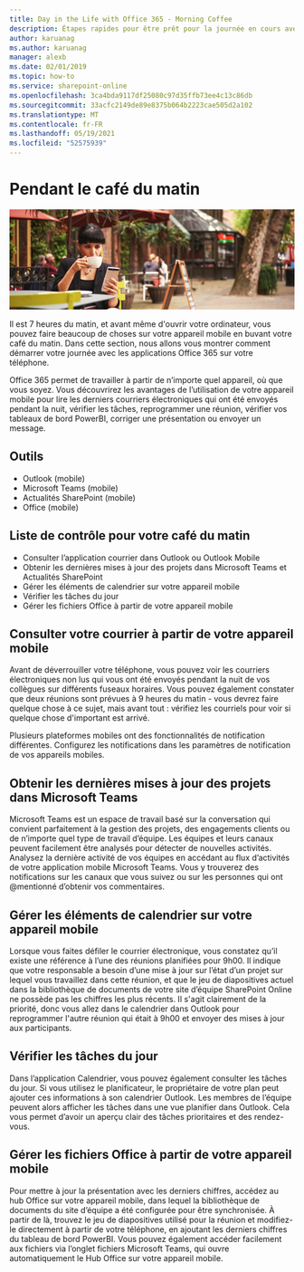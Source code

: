 ```yaml
---
title: Day in the Life with Office 365 - Morning Coffee
description: Étapes rapides pour être prêt pour la journée en cours avec Office 365
author: karuanag
ms.author: karuanag
manager: alexb
ms.date: 02/01/2019
ms.topic: how-to
ms.service: sharepoint-online
ms.openlocfilehash: 3ca4bda9117df25080c97d35ffb73ee4c13c86db
ms.sourcegitcommit: 33acfc2149de89e8375b064b2223cae505d2a102
ms.translationtype: MT
ms.contentlocale: fr-FR
ms.lasthandoff: 05/19/2021
ms.locfileid: "52575939"
---
```

# <a name="during-morning-coffee"></a>Pendant le café du matin

![Café du matin](media/ditl_coffee.png)

Il est 7 heures du matin, et avant même d'ouvrir votre ordinateur, vous pouvez faire beaucoup de choses sur votre appareil mobile en buvant votre café du matin. Dans cette section, nous allons vous montrer comment démarrer votre journée avec les applications Office 365 sur votre téléphone.

Office 365 permet de travailler à partir de n’importe quel appareil, où que vous soyez. Vous découvrirez les avantages de l’utilisation de votre appareil mobile pour lire les derniers courriers électroniques qui ont été envoyés pendant la nuit, vérifier les tâches, reprogrammer une réunion, vérifier vos tableaux de bord PowerBI, corriger une présentation ou envoyer un message. 

## <a name="tools"></a>Outils
- Outlook (mobile)
- Microsoft Teams (mobile)
- Actualités SharePoint (mobile)
- Office (mobile)

## <a name="checklist-for-your-morning-coffee"></a>Liste de contrôle pour votre café du matin
- Consulter l’application courrier dans Outlook ou Outlook Mobile
- Obtenir les dernières mises à jour des projets dans Microsoft Teams et Actualités SharePoint
- Gérer les éléments de calendrier sur votre appareil mobile
- Vérifier les tâches du jour
- Gérer les fichiers Office à partir de votre appareil mobile 

## <a name="check-mail-from-your-mobile-device"></a>Consulter votre courrier à partir de votre appareil mobile
Avant de déverrouiller votre téléphone, vous pouvez voir les courriers électroniques non lus qui vous ont été envoyés pendant la nuit de vos collègues sur différents fuseaux horaires. Vous pouvez également constater que deux réunions sont prévues à 9 heures du matin - vous devrez faire quelque chose à ce sujet, mais avant tout : vérifiez les courriels pour voir si quelque chose d'important est arrivé.

Plusieurs plateformes mobiles ont des fonctionnalités de notification différentes. Configurez les notifications dans les paramètres de notification de vos appareils mobiles. 

## <a name="get-up-to-date-on-projects-in-microsoft-teams"></a>Obtenir les dernières mises à jour des projets dans Microsoft Teams
Microsoft Teams est un espace de travail basé sur la conversation qui convient parfaitement à la gestion des projets, des engagements clients ou de n’importe quel type de travail d’équipe. Les équipes et leurs canaux peuvent facilement être analysés pour détecter de nouvelles activités. Analysez la dernière activité de vos équipes en accédant au flux d’activités de votre application mobile Microsoft Teams. Vous y trouverez des notifications sur les canaux que vous suivez ou sur les personnes qui ont @mentionné d’obtenir vos commentaires.  

## <a name="manage-calendar-items-on-your-mobile-device"></a>Gérer les éléments de calendrier sur votre appareil mobile
Lorsque vous faites défiler le courrier électronique, vous constatez qu’il existe une référence à l’une des réunions planifiées pour 9h00. Il indique que votre responsable a besoin d’une mise à jour sur l’état d’un projet sur lequel vous travaillez dans cette réunion, et que le jeu de diapositives actuel dans la bibliothèque de documents de votre site d’équipe SharePoint Online ne possède pas les chiffres les plus récents. Il s'agit clairement de la priorité, donc vous allez dans le calendrier dans Outlook pour reprogrammer l'autre réunion qui était à 9h00 et envoyer des mises à jour aux participants.

## <a name="check-tasks-for-the-day"></a>Vérifier les tâches du jour
Dans l’application Calendrier, vous pouvez également consulter les tâches du jour. Si vous utilisez le planificateur, le propriétaire de votre plan peut ajouter ces informations à son calendrier Outlook. Les membres de l’équipe peuvent alors afficher les tâches dans une vue planifier dans Outlook. Cela vous permet d’avoir un aperçu clair des tâches prioritaires et des rendez-vous.  

## <a name="manage-office-files-from-your-mobile-device"></a>Gérer les fichiers Office à partir de votre appareil mobile
Pour mettre à jour la présentation avec les derniers chiffres, accédez au hub Office sur votre appareil mobile, dans lequel la bibliothèque de documents du site d’équipe a été configurée pour être synchronisée. À partir de là, trouvez le jeu de diapositives utilisé pour la réunion et modifiez-le directement à partir de votre téléphone, en ajoutant les derniers chiffres du tableau de bord PowerBI. Vous pouvez également accéder facilement aux fichiers via l’onglet fichiers Microsoft Teams, qui ouvre automatiquement le Hub Office sur votre appareil mobile. 